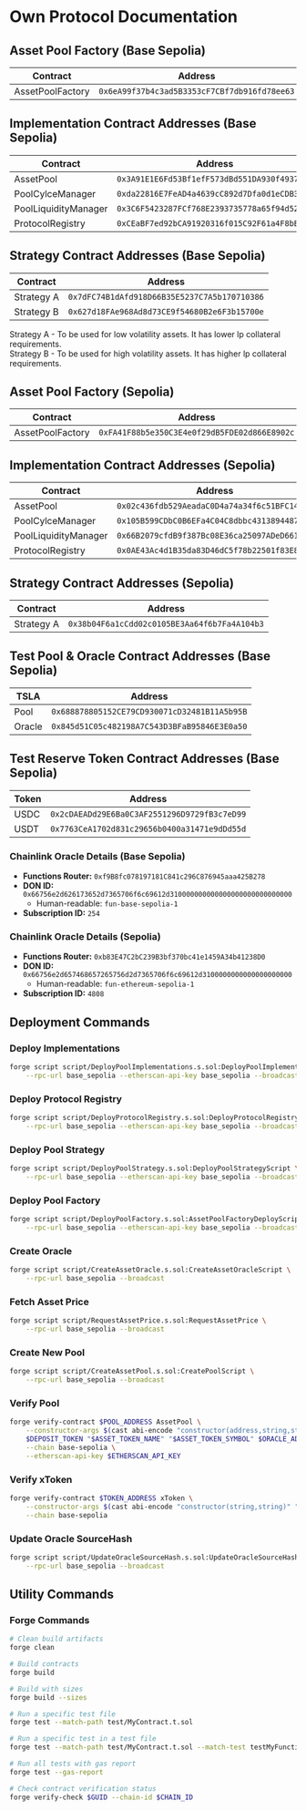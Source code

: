 # Own Protocol Documentation

## Asset Pool Factory (Base Sepolia)

| Contract         | Address                                      |
| ---------------- | -------------------------------------------- |
| AssetPoolFactory | `0x6eA99f37b4c3ad5B3353cF7CBf7db916fd78ee63` |

## Implementation Contract Addresses (Base Sepolia)

| Contract             | Address                                      |
| -------------------- | -------------------------------------------- |
| AssetPool            | `0x3A91E1E6Fd53Bf1efF573dBd551DA930f4937ea3` |
| PoolCylceManager     | `0xda22816E7FeAD4a4639cC892d7Dfa0d1eCDB362C` |
| PoolLiquidityManager | `0x3C6F5423287FCf768E2393735778a65f94d521e7` |
| ProtocolRegistry     | `0xCEaBF7ed92bCA91920316f015C92F61a4F8bE761` |

## Strategy Contract Addresses (Base Sepolia)

| Contract   | Address                                      |
| ---------- | -------------------------------------------- |
| Strategy A | `0x7dFC74B1dAfd918D66B35E5237C7A5b170710386` |
| Strategy B | `0x627d18FAe968Ad8d73CE9f54680B2e6F3b15700e` |

Strategy A - To be used for low volatility assets. It has lower lp collateral requirements.  
Strategy B - To be used for high volatility assets. It has higher lp collateral requirements.

## Asset Pool Factory (Sepolia)

| Contract         | Address                                      |
| ---------------- | -------------------------------------------- |
| AssetPoolFactory | `0xFA41F88b5e350C3E4e0f29dB5FDE02d866E8902c` |

## Implementation Contract Addresses (Sepolia)

| Contract             | Address                                      |
| -------------------- | -------------------------------------------- |
| AssetPool            | `0x02c436fdb529AeadaC0D4a74a34f6c51BFC142F0` |
| PoolCylceManager     | `0x105B599CDbC0B6EFa4C04C8dbbc4313894487713` |
| PoolLiquidityManager | `0x66B2079cfdB9f387Bc08E36ca25097ADeD661e2b` |
| ProtocolRegistry     | `0x0AE43Ac4d1B35da83D46dC5f78b22501f83E846c` |

## Strategy Contract Addresses (Sepolia)

| Contract   | Address                                      |
| ---------- | -------------------------------------------- |
| Strategy A | `0x38b04F6a1cCdd02c0105BE3Aa64f6b7Fa4A104b3` |

## Test Pool & Oracle Contract Addresses (Base Sepolia)

| TSLA   | Address                                      |
| ------ | -------------------------------------------- |
| Pool   | `0x688878805152CE79CD930071cD32481B11A5b95B` |
| Oracle | `0x845d51C05c482198A7C543D3BFaB95846E3E0a50` |

## Test Reserve Token Contract Addresses (Base Sepolia)

| Token | Address                                      |
| ----- | -------------------------------------------- |
| USDC  | `0x2cDAEADd29E6Ba0C3AF2551296D9729fB3c7eD99` |
| USDT  | `0x7763CeA1702d831c29656b0400a31471e9dDd55d` |

### Chainlink Oracle Details (Base Sepolia)

- **Functions Router:** `0xf9B8fc078197181C841c296C876945aaa425B278`
- **DON ID:** `0x66756e2d626173652d7365706f6c69612d310000000000000000000000000000`
  - Human-readable: `fun-base-sepolia-1`
- **Subscription ID:** `254`

### Chainlink Oracle Details (Sepolia)

- **Functions Router:** `0xb83E47C2bC239B3bf370bc41e1459A34b41238D0`
- **DON ID:** `0x66756e2d657468657265756d2d7365706f6c69612d3100000000000000000000`
  - Human-readable: `fun-ethereum-sepolia-1`
- **Subscription ID:** `4808`

## Deployment Commands

### Deploy Implementations

```bash
forge script script/DeployPoolImplementations.s.sol:DeployPoolImplementations \
    --rpc-url base_sepolia --etherscan-api-key base_sepolia --broadcast --verify
```

### Deploy Protocol Registry

```bash
forge script script/DeployProtocolRegistry.s.sol:DeployProtocolRegistryScript \
    --rpc-url base_sepolia --etherscan-api-key base_sepolia --broadcast --verify
```

### Deploy Pool Strategy

```bash
forge script script/DeployPoolStrategy.s.sol:DeployPoolStrategyScript \
    --rpc-url base_sepolia --etherscan-api-key base_sepolia --broadcast --verify
```

### Deploy Pool Factory

```bash
forge script script/DeployPoolFactory.s.sol:AssetPoolFactoryDeployScript \
    --rpc-url base_sepolia --etherscan-api-key base_sepolia --broadcast --verify
```

### Create Oracle

```bash
forge script script/CreateAssetOracle.s.sol:CreateAssetOracleScript \
    --rpc-url base_sepolia --broadcast
```

### Fetch Asset Price

```bash
forge script script/RequestAssetPrice.s.sol:RequestAssetPrice \
    --rpc-url base_sepolia --broadcast
```

### Create New Pool

```bash
forge script script/CreateAssetPool.s.sol:CreatePoolScript \
    --rpc-url base_sepolia --broadcast
```

### Verify Pool

```bash
forge verify-contract $POOL_ADDRESS AssetPool \
    --constructor-args $(cast abi-encode "constructor(address,string,string,address,address,uint256,uint256,address)" \
    $DEPOSIT_TOKEN "$ASSET_TOKEN_NAME" "$ASSET_TOKEN_SYMBOL" $ORACLE_ADDRESS $LP_REGISTRY $CYCLE_PERIOD $REBALANCE_PERIOD $OWNER) \
    --chain base-sepolia \
    --etherscan-api-key $ETHERSCAN_API_KEY
```

### Verify xToken

```bash
forge verify-contract $TOKEN_ADDRESS xToken \
    --constructor-args $(cast abi-encode "constructor(string,string)" "$ASSET_TOKEN_NAME" "$ASSET_TOKEN_SYMBOL") \
    --chain base-sepolia
```

### Update Oracle SourceHash

```bash
forge script script/UpdateOracleSourceHash.s.sol:UpdateOracleSourceHashScript \
    --rpc-url base_sepolia --broadcast
```

## Utility Commands

### Forge Commands

```bash
# Clean build artifacts
forge clean

# Build contracts
forge build

# Build with sizes
forge build --sizes

# Run a specific test file
forge test --match-path test/MyContract.t.sol

# Run a specific test in a test file
forge test --match-path test/MyContract.t.sol --match-test testMyFunction

# Run all tests with gas report
forge test --gas-report

# Check contract verification status
forge verify-check $GUID --chain-id $CHAIN_ID
```
